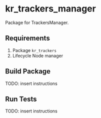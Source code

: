 kr_trackers_manager
=============

Package for TrackersManager.

## Requirements
1. Package `kr_trackers`
2. Lifecycle Node manager

## Build Package
TODO: insert instructions

## Run Tests
TODO: insert instructions

